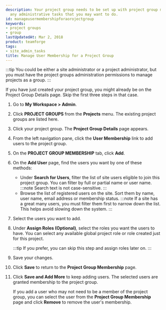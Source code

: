 ```yaml
---
description: Your project group needs to be set up with project group members to facilitate
  any administrative tasks that you may want to do.
id: manageusermembershipforaorojectgroup
keywords:
- project groups
- group
lastUpdatedAt: Mar 2, 2018
product: teamforge
tags:
- site_admin_tasks
title: Manage User Membership for a Project Group
---
```


:::tip
You could be either a site administrator or a project administrator, but you must have the project groups administration permissions to manage projects as a group.
:::

If you have just created your project group, you might already be on the Project Group Details page. Skip the first three steps in that case.

1. Go to **My Workspace > Admin**.
2. Click **PROJECT GROUPS** from the **Projects** menu.
   The existing project groups are listed here.
3. Click your project group. The **Project Group Details** page appears.
4. From the left navigation pane, click the **User Membership** link to add users to the project group.
5. On the **PROJECT GROUP MEMBERSHIP** tab, click **Add**.
6. On the **Add User** page, find the users you want by one of these methods:
   * Under **Search for Users**, filter the list of site users eligible to join this project group. You can filter by full or partial name or user name.
      :::note
      Search text is not case-sensitive.
      :::
   * Browse the list of registered users on the site. Sort them by name, user name, email address or membership status.
     :::note
     If a site has a great many users, you must filter them first to narrow down the list. This helps avoid slowing down the system.
     :::
7. Select the users you want to add.
8. Under **Assign Roles (Optional)**, select the roles you want the users to have.
   You can select any available global project role or role created just for this project.

   :::tip
   If you prefer, you can skip this step and assign roles later on.
   :::
9. Save your changes.
10. Click **Save** to return to the **Project Group Membership** page.
11. Click **Save and Add More** to keep adding users.
    The selected users are granted membership to the project group.

    If you add a user who may not need to be a member of the project group, you can select the user from the **Project Group Membership** page and click **Remove** to remove the user's membership.

